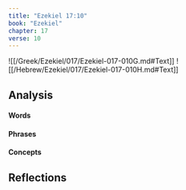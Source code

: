 ```yaml
---
title: "Ezekiel 17:10"
book: "Ezekiel"
chapter: 17
verse: 10
---
```

![[/Greek/Ezekiel/017/Ezekiel-017-010G.md#Text]]
![[/Hebrew/Ezekiel/017/Ezekiel-017-010H.md#Text]]

## Analysis

#### Words

#### Phrases

#### Concepts

## Reflections
